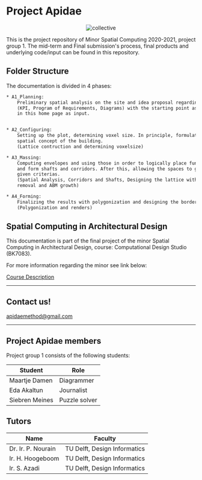 # Project Apidae
<center> <img src="https://cdn.discordapp.com/attachments/784009094474366977/803614295744053258/unknown.png" alt="collective" style="width800px;"> </center>

This is the project repository of Minor Spatial Computing 2020-2021, project group 1. The mid-term and Final submission's process, final products and underlying code/input can be found in this repository. 

## Folder Structure
The documentation is divided in 4 phases:
```html
* A1_Planning: 
    Preliminary spatial analysis on the site and idea proposal regarding design goals.
    (KPI, Program of Requirements, Diagrams) with the starting point as described 
    in this home page as input. 


* A2_Configuring:
    Setting up the plot, determining voxel size. In principle, formulating the 
    spatial concept of the building.
    (Lattice contruction and determining voxelsize)

* A3_Massing:
    Computing envelopes and using those in order to logically place functional spaces 
    and form shafts and corridors. After this, allowing the spaces to grow with the 
    given criterias. 
    (Spatial Analysis, Corridors and Shafts, Designing the lattice with voxel 
    removal and ABM growth)

* A4_Forming:
    Finalizing the results with polygonization and designing the borders of the voxels. 
    (Polygonization and renders)

```

## Spatial Computing in Architectural Design
This documentation is part of the final project of the minor Spatial Computing in Architectural Design, course: Computational Design Studio (BK7083). 

For more information regarding the minor see link below:

[Course Description](https://www.tudelft.nl/bk/studeren/minoren-en-keuzevakken/spatial-computing-in-architectural-design/)
________________________________________________

## Contact us!

apidaemethod@gmail.com
________________________________________________

## Project Apidae members
Project group 1 consists of the following students:

Student | Role
---------|---------
 Maartje Damen | Diagrammer
 Eda Akaltun | Journalist  
 Siebren Meines | Puzzle solver

## Tutors

Name | Faculty
---------|----------
 Dr. Ir. P. Nourain | TU Delft, Design Informatics
 Ir. H. Hoogeboom | TU Delft, Design Informatics
 Ir. S. Azadi | TU Delft, Design Informatics 
